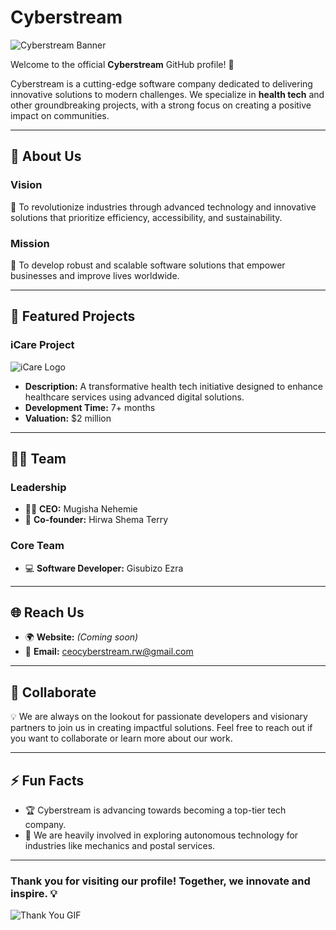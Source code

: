 # Cyberstream

![Cyberstream Banner](https://www.ntscompany.net/web/image/14191-dc8d8a65/Software%20Company%20Development.jpg)  

Welcome to the official **Cyberstream** GitHub profile! 🚀

Cyberstream is a cutting-edge software company dedicated to delivering innovative solutions to modern challenges. We specialize in **health tech** and other groundbreaking projects, with a strong focus on creating a positive impact on communities.

---

## 🌟 About Us

### Vision
🌈 To revolutionize industries through advanced technology and innovative solutions that prioritize efficiency, accessibility, and sustainability.

### Mission
🎯 To develop robust and scalable software solutions that empower businesses and improve lives worldwide.

---

## 🚀 Featured Projects

### **iCare Project**
![iCare Logo](https://via.placeholder.com/150?text=iCare+Logo)
- **Description:** A transformative health tech initiative designed to enhance healthcare services using advanced digital solutions.
- **Development Time:** 7+ months
- **Valuation:** $2 million

---

## 🧑‍💻 Team

### **Leadership**
- 👨‍💼 **CEO:** Mugisha Nehemie
- 🤝 **Co-founder:** Hirwa Shema Terry

### **Core Team**
- 💻 **Software Developer:** Gisubizo Ezra

---

## 🌐 Reach Us

- 🌍 **Website:** *(Coming soon)*
- 📧 **Email:** [ceocyberstream.rw@gmail.com](mailto:ceocyberstream.rw@gmail.com)

---

## 🤝 Collaborate
💡 We are always on the lookout for passionate developers and visionary partners to join us in creating impactful solutions. Feel free to reach out if you want to collaborate or learn more about our work.

---

## ⚡ Fun Facts
- 🏆 Cyberstream is advancing towards becoming a top-tier tech company.
- 🚗 We are heavily involved in exploring autonomous technology for industries like mechanics and postal services.

---

### Thank you for visiting our profile! Together, we innovate and inspire. 💡

![Thank You GIF](https://media.giphy.com/media/xUPGcguWZHRC2HyBRS/giphy.gif)
